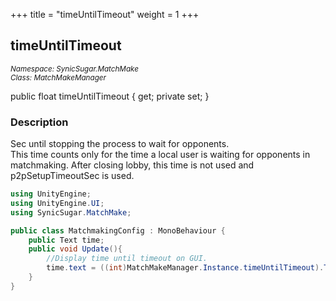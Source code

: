 +++
title = "timeUntilTimeout"
weight = 1
+++
## timeUntilTimeout
<small>*Namespace: SynicSugar.MatchMake* <br>
*Class: MatchMakeManager* </small>

public float timeUntilTimeout { get; private set; }


### Description
Sec until stopping the process to wait for opponents.<br>
This time counts only for the time a local user is waiting for opponents in matchmaking. After closing lobby, this time is not used and p2pSetupTimeoutSec is used.<br>


```cs
using UnityEngine;
using UnityEngine.UI;
using SynicSugar.MatchMake;

public class MatchmakingConfig : MonoBehaviour {
    public Text time;
    public void Update(){
        //Display time until timeout on GUI.
        time.text = ((int)MatchMakeManager.Instance.timeUntilTimeout).ToString();
    }
}
```